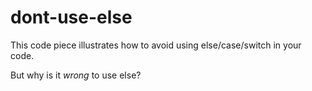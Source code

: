 # dont-use-else

This code piece illustrates how to avoid using else/case/switch in your code.

But why is it _wrong_ to use else?
